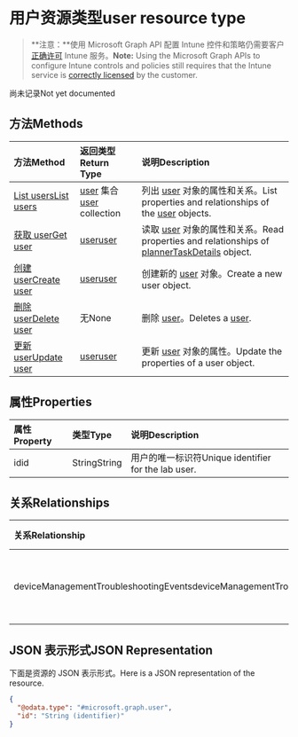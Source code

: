 # <a name="user-resource-type"></a><span data-ttu-id="f003a-101">用户资源类型</span><span class="sxs-lookup"><span data-stu-id="f003a-101">user resource type</span></span>

> <span data-ttu-id="f003a-102">**注意：**使用 Microsoft Graph API 配置 Intune 控件和策略仍需要客户[正确许可](https://go.microsoft.com/fwlink/?linkid=839381) Intune 服务。</span><span class="sxs-lookup"><span data-stu-id="f003a-102">**Note:** Using the Microsoft Graph APIs to configure Intune controls and policies still requires that the Intune service is [correctly licensed](https://go.microsoft.com/fwlink/?linkid=839381) by the customer.</span></span>

<span data-ttu-id="f003a-103">尚未记录</span><span class="sxs-lookup"><span data-stu-id="f003a-103">Not yet documented</span></span>
## <a name="methods"></a><span data-ttu-id="f003a-104">方法</span><span class="sxs-lookup"><span data-stu-id="f003a-104">Methods</span></span>
|<span data-ttu-id="f003a-105">方法</span><span class="sxs-lookup"><span data-stu-id="f003a-105">Method</span></span>|<span data-ttu-id="f003a-106">返回类型</span><span class="sxs-lookup"><span data-stu-id="f003a-106">Return Type</span></span>|<span data-ttu-id="f003a-107">说明</span><span class="sxs-lookup"><span data-stu-id="f003a-107">Description</span></span>|
|:---|:---|:---|
|[<span data-ttu-id="f003a-108">List users</span><span class="sxs-lookup"><span data-stu-id="f003a-108">List users</span></span>](../api/intune_troubleshooting_user_list.md)|<span data-ttu-id="f003a-109">[user](../resources/intune_troubleshooting_user.md) 集合</span><span class="sxs-lookup"><span data-stu-id="f003a-109">[user](../resources/intune_troubleshooting_user.md) collection</span></span>|<span data-ttu-id="f003a-110">列出 [user](../resources/intune_troubleshooting_user.md) 对象的属性和关系。</span><span class="sxs-lookup"><span data-stu-id="f003a-110">List properties and relationships of the [user](../resources/intune_troubleshooting_user.md) objects.</span></span>|
|[<span data-ttu-id="f003a-111">获取 user</span><span class="sxs-lookup"><span data-stu-id="f003a-111">Get user</span></span>](../api/intune_troubleshooting_user_get.md)|[<span data-ttu-id="f003a-112">user</span><span class="sxs-lookup"><span data-stu-id="f003a-112">user</span></span>](../resources/intune_troubleshooting_user.md)|<span data-ttu-id="f003a-113">读取 [user](../resources/intune_troubleshooting_user.md) 对象的属性和关系。</span><span class="sxs-lookup"><span data-stu-id="f003a-113">Read properties and relationships of [plannerTaskDetails](../resources/intune_troubleshooting_user.md) object.</span></span>|
|[<span data-ttu-id="f003a-114">创建 user</span><span class="sxs-lookup"><span data-stu-id="f003a-114">Create user</span></span>](../api/intune_troubleshooting_user_create.md)|[<span data-ttu-id="f003a-115">user</span><span class="sxs-lookup"><span data-stu-id="f003a-115">user</span></span>](../resources/intune_troubleshooting_user.md)|<span data-ttu-id="f003a-116">创建新的 [user](../resources/intune_troubleshooting_user.md) 对象。</span><span class="sxs-lookup"><span data-stu-id="f003a-116">Create a new user object.</span></span>|
|[<span data-ttu-id="f003a-117">删除 user</span><span class="sxs-lookup"><span data-stu-id="f003a-117">Delete user</span></span>](../api/intune_troubleshooting_user_delete.md)|<span data-ttu-id="f003a-118">无</span><span class="sxs-lookup"><span data-stu-id="f003a-118">None</span></span>|<span data-ttu-id="f003a-119">删除 [user](../resources/intune_troubleshooting_user.md)。</span><span class="sxs-lookup"><span data-stu-id="f003a-119">Deletes a [user](../resources/intune_troubleshooting_user.md).</span></span>|
|[<span data-ttu-id="f003a-120">更新 user</span><span class="sxs-lookup"><span data-stu-id="f003a-120">Update user</span></span>](../api/intune_troubleshooting_user_update.md)|[<span data-ttu-id="f003a-121">user</span><span class="sxs-lookup"><span data-stu-id="f003a-121">user</span></span>](../resources/intune_troubleshooting_user.md)|<span data-ttu-id="f003a-122">更新 [user](../resources/intune_troubleshooting_user.md) 对象的属性。</span><span class="sxs-lookup"><span data-stu-id="f003a-122">Update the properties of a user object.</span></span>|

## <a name="properties"></a><span data-ttu-id="f003a-123">属性</span><span class="sxs-lookup"><span data-stu-id="f003a-123">Properties</span></span>
|<span data-ttu-id="f003a-124">属性</span><span class="sxs-lookup"><span data-stu-id="f003a-124">Property</span></span>|<span data-ttu-id="f003a-125">类型</span><span class="sxs-lookup"><span data-stu-id="f003a-125">Type</span></span>|<span data-ttu-id="f003a-126">说明</span><span class="sxs-lookup"><span data-stu-id="f003a-126">Description</span></span>|
|:---|:---|:---|
|<span data-ttu-id="f003a-127">id</span><span class="sxs-lookup"><span data-stu-id="f003a-127">id</span></span>|<span data-ttu-id="f003a-128">String</span><span class="sxs-lookup"><span data-stu-id="f003a-128">String</span></span>|<span data-ttu-id="f003a-129">用户的唯一标识符</span><span class="sxs-lookup"><span data-stu-id="f003a-129">Unique identifier for the lab user.</span></span>|

## <a name="relationships"></a><span data-ttu-id="f003a-130">关系</span><span class="sxs-lookup"><span data-stu-id="f003a-130">Relationships</span></span>
|<span data-ttu-id="f003a-131">关系</span><span class="sxs-lookup"><span data-stu-id="f003a-131">Relationship</span></span>|<span data-ttu-id="f003a-132">类型</span><span class="sxs-lookup"><span data-stu-id="f003a-132">Type</span></span>|<span data-ttu-id="f003a-133">说明</span><span class="sxs-lookup"><span data-stu-id="f003a-133">Description</span></span>|
|:---|:---|:---|
|<span data-ttu-id="f003a-134">deviceManagementTroubleshootingEvents</span><span class="sxs-lookup"><span data-stu-id="f003a-134">deviceManagementTroubleshootingEvents</span></span>|<span data-ttu-id="f003a-135">[deviceManagementTroubleshootingEvent](../resources/intune_troubleshooting_devicemanagementtroubleshootingevent.md) 集合</span><span class="sxs-lookup"><span data-stu-id="f003a-135">[deviceManagementTroubleshootingEvent](../resources/intune_troubleshooting_devicemanagementtroubleshootingevent.md) collection</span></span>|<span data-ttu-id="f003a-136">此用户的故障排除事件列表。</span><span class="sxs-lookup"><span data-stu-id="f003a-136">The list of troubleshooting events for this user.</span></span>|

## <a name="json-representation"></a><span data-ttu-id="f003a-137">JSON 表示形式</span><span class="sxs-lookup"><span data-stu-id="f003a-137">JSON Representation</span></span>
<span data-ttu-id="f003a-138">下面是资源的 JSON 表示形式。</span><span class="sxs-lookup"><span data-stu-id="f003a-138">Here is a JSON representation of the resource.</span></span>
<!-- {
  "blockType": "resource",
  "keyProperty": "id",
  "@odata.type": "microsoft.graph.user"
}
-->
``` json
{
  "@odata.type": "#microsoft.graph.user",
  "id": "String (identifier)"
}
```



